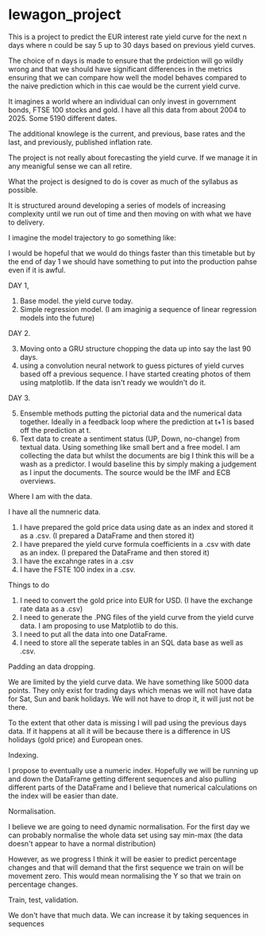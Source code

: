 # lewagon_project

This is a project to predict the EUR interest rate yield curve for the next n days where n could be say 5 up to 30 days based on previous yield curves.

The choice of n days is made to ensure that the prdeiction will go wildly wrong and that we should have significant differences in the metrics ensuring that we can compare how well the model behaves compared to the naive prediction which in this cae would be the current yield curve.

It imagines a world where an individual can only invest in government bonds, FTSE 100 stocks and gold.  I have all this data from about 2004 to 2025.  Some 5190 different dates.

The additional knowlege is the current, and previous, base rates and the last, and previously, published inflation rate.

The project is not really about forecasting the yield curve.  If we manage it in any meanigful sense we can all retire.

What the project is designed to do is cover as much of the syllabus as possible.

It is structured around developing a series of models of increasing complexity until we run out of time and then moving on with what we have to delivery.

I imagine the model trajectory to go something like:

I would be hopeful that we would do things faster than this timetable but by the end of day 1 we should have something to put into the production pahse even if it is awful.

DAY 1,

1. Base model. the yield curve today.
2. Simple regression model. (I am imaginig a sequence of linear regression models into the future)

DAY 2.

3. Moving onto a GRU structure chopping the data up into say the last 90 days.
4. using a convolution neural network to guess pictures of yield curves based off a previous sequence.  I have started creating photos of
   them using matplotlib.  If the data isn't ready we wouldn't do it.


DAY 3.

5. Ensemble methods putting the pictorial data and the numerical data together.  Ideally in a feedback loop where the prediction at t+1 is
   based off the prediction at t.
6. Text data to create a sentiment status (UP, Down, no-change) from textual data.  Using something like small bert and a free model.  I am
   collecting the data but whilst the documents are big I think this will be a wash as a predictor.  I would baseline this by simply making a judgement as I input the documents.  The source would be the IMF and ECB overviews.

Where I am with the data.

I have all the numneric data.

1. I have prepared the gold price data using date as an index and stored it as a .csv. (I prepared a DataFrame and then stored it)
2. I have prepared the yield curve formula coefficients in a .csv with date as an index. (I prepared the DataFrame and then stored it)
3. I have the excahnge rates in a .csv
4. I have the FSTE 100 index in a .csv.

Things to do

1. I need to convert the gold price into EUR for USD. (I have the exchange rate data as a .csv)
2. I need to generate the .PNG files of the yield curve from the yield curve data.  I am proposing to use Matplotlib to do this.
3. I need to put all the data into one DataFrame.
4. I need to store all the seperate tables in an SQL data base as well as .csv.


Padding an data dropping.

We are limited by the yield curve data.  We have something like 5000 data points.  They only exist for trading days which menas we will not have data for Sat, Sun and bank holidays.  We will not have to drop it, it will just not be there.

To the extent that other data is missing I will pad using the previous days data.  If it happens at all it will be because there is a difference in US holidays (gold price) and European ones.

Indexing.

I propose to eventually use a numeric index.  Hopefully we will be running up and down the DataFrame getting different sequences and also pulling different parts of the DataFrame and I believe that numerical calculations on the index will be easier than date.

Normalisation.

I believe we are going to need dynamic normalisation.  For the first day we can probably normalise the whole data set using say min-max (the data doesn't appear to have a normal distribution)

However, as we progress I think it will be easier to predict percentage changes and that will demand that the first sequence we train on will be movement zero.  This would mean normalising the Y so that we train on percentage changes.

Train, test, validation.

We don't have that much data.  We can increase it by taking sequences in sequences
